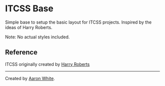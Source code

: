 # ITCSS Base

Simple base to setup the basic layout for ITCSS projects. Inspired by the ideas of Harry Roberts.

Note: No actual styles included.


## Reference

ITCSS originally created by [Harry Roberts](https://github.com/csswizardry)


---

Created by [Aaron White](https://whitechnologies.com/).
